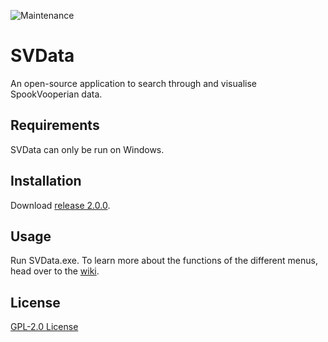 ![Maintenance](https://img.shields.io/badge/Maintained%3F-no-red.svg)

# SVData
An open-source application to search through and visualise SpookVooperian data.

## Requirements
SVData can only be run on Windows.

## Installation

Download [release 2.0.0](https://github.com/asdiapotatisen/SVData/releases/tag/v2.0.0).

## Usage

Run SVData.exe. To learn more about the functions of the different menus, head over to the [wiki](https://github.com/asdiapotatisen/SVData/wiki).

## License
[GPL-2.0 License](https://choosealicense.com/licenses/gpl-2.0/)
